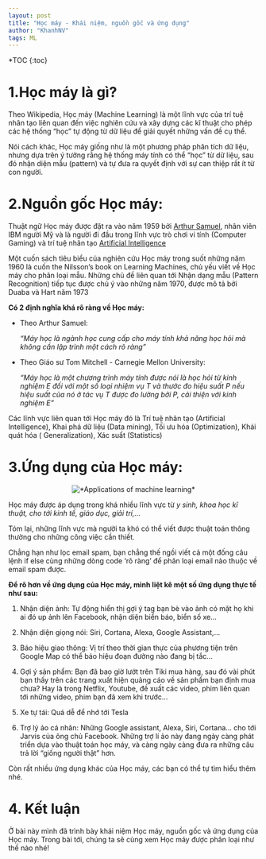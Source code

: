 ```yaml
---
layout: post
title: "Học máy - Khái niệm, nguồn gốc và ứng dụng"
author: "KhanhNV"
tags: ML
---
```


*TOC
{:toc}
# 1.Học máy là gì?

Theo Wikipedia, Học máy (Machine Learning) là một lĩnh vực của trí tuệ nhân tạo liên quan đến việc nghiên cứu và xây dựng các kĩ thuật cho phép các hệ thống “học” tự động từ dữ liệu để giải quyết những vấn đề cụ thể. 

Nói cách khác, Học máy giống như là một phương pháp phân tích dữ liệu, nhưng dựa trên ý tưởng rằng hệ thống máy tính có thể “học” từ dữ liệu, sau đó nhận diện mẫu (pattern) và tự đưa ra quyết định với sự can thiệp rất ít từ con người.

# 2.Nguồn gốc Học máy:

Thuật ngữ Học máy được đặt ra vào năm 1959 bởi [Arthur Samuel](https://en.wikipedia.org/wiki/Arthur_Samuel), nhân viên IBM người Mỹ và là người đi đầu trong lĩnh vực trò chơi vi tính (Computer Gaming) và trí tuệ nhân tạo [Artificial Intelligence](https://en.wikipedia.org/wiki/Artificial_intelligence)

Một cuốn sách tiêu biểu của nghiên cứu Học máy trong suốt những năm 1960 là cuốn the Nilsson’s book on Learning Machines, chủ yếu viết về Học máy cho phân loại mẫu. Những chủ đề liên quan tới Nhận dạng mẫu (Pattern Recognition) tiếp tục được chú ý vào những năm 1970, được mô tả bởi Duaba và Hart năm 1973

**Có 2 định nghĩa khá rõ ràng về Học máy:**

* Theo Arthur Samuel:

    *“Máy học là ngành học cung cấp cho máy tính khả năng học hỏi mà không cần lập trình một cách rõ ràng”*

* Theo Giáo sư Tom Mitchell - Carnegie Mellon University:

    *“Máy học là một chương trình máy tính được nói là học hỏi từ kinh nghiệm E đối với một số loại nhiệm vụ T và thước đo hiệu suất P nếu hiệu suất của nó ở tác vụ T  được đo lường bởi P,  cải thiện với kinh nghiệm E”*

Các lĩnh vực liên quan tới Học máy đó là Trí tuệ nhân tạo (Artificial Intelligence), Khai phá dữ liệu (Data mining), Tối ưu hóa (Optimization), Khái quát hóa ( Generalization), Xác suất (Statistics)

# 3.Ứng dụng của Học máy:

<p align="center">
  <img src="https://static.javatpoint.com/tutorial/machine-learning/images/applications-of-machine-learning.png" alt="*Applications of machine learning*"/>
</p>

Học máy được áp dụng trong khá nhiều lĩnh vực từ *y sinh, khoa học kĩ thuật, cho tới kinh tế, giáo dục, giải trí,…* 

Tóm lại, những lĩnh vực mà người ta khó có thể viết được thuật toán thông thường cho những công việc cần thiết. 

Chẳng hạn như lọc email spam, bạn chẳng thế ngồi viết cả một đống câu lệnh if else cùng những dòng code ‘rõ ràng’  để phân loại email nào thuộc về email spam được.


**Để rõ hơn về ứng dụng của Học máy, mình liệt kê một số ứng dụng thực tế như sau:**

   1. Nhận diện ảnh: Tự động hiển thị gợi ý tag bạn bè vào ảnh có mặt họ khi ai đó up ảnh lên Facebook, nhận diện biển báo, biển số xe...

   2. Nhận diện giọng nói: Siri, Cortana, Alexa, Google Assistant,…

   3. Báo hiệu giao thông: Vị trí theo thời gian thực của phương tiện trên Google Map có thể báo hiệu đoạn đường nào đang bị tắc…

   4. Gợi ý sản phẩm: Bạn đã bao giờ lướt trên Tiki mua hàng, sau đó vài phút bạn thấy trên các trang xuất hiện quảng cáo về sản phẩm bạn định mua chưa? Hay là trong Netflix, Youtube, đề xuất các video, phim liên quan tới những video, phim bạn đã xem khi trước…

   5. Xe tự tái: Quá dễ để nhớ tới Tesla

   6. Trợ lý ảo cá nhân: Những Google assistant, Alexa, Siri, Cortana… cho tới Jarvis của ông chủ Facebook. Những trợ lí ảo này đang ngày càng phát triển dựa vào thuật toán học máy, và càng ngày càng đưa ra những câu trả lời “giống người thật” hơn.


Còn rất nhiều ứng dụng khác của Học máy, các bạn có thể tự tìm hiểu thêm nhé.


# 4. Kết luận

Ở bài này mình đã trình bày khái niệm Học máy, nguồn gốc và ứng dụng của Học máy. Trong bài tới, chúng ta sẽ cùng xem Học máy được phân loại như thế nào nhé!

